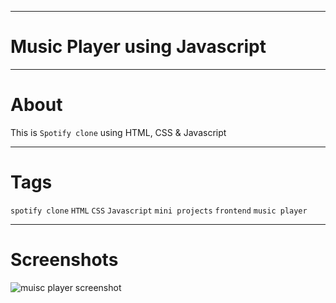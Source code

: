 ***
# Music Player using Javascript

***
# About
This is `Spotify clone` using HTML, CSS & Javascript

***
# Tags

`spotify clone` `HTML` `CSS` `Javascript` `mini projects` `frontend` `music player`

***
# Screenshots
![muisc player screenshot]()
